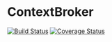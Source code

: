 # ContextBroker

[![Build Status](https://travis-ci.org/piranna/ContextBroker.svg)](https://travis-ci.org/piranna/ContextBroker)
[![Coverage Status](https://coveralls.io/repos/piranna/ContextBroker/badge.svg?branch=master&service=github)](https://coveralls.io/github/piranna/ContextBroker?branch=master)
